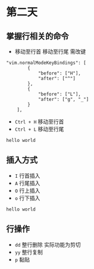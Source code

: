 # 第二天
## 掌握行相关的命令
- 移动至行首 移动至行尾  需改键
```
"vim.normalModeKeyBindings": [
        {
            "before": ["H"],
            "after": ["^"]
        },
        {
            "before": ["L"],
            "after": ["g", "_"]
        }
    ],
```
- `Ctrl + H` 移动至行首
- `Ctrl + L` 移动至行尾
```
hello world
```
## 插入方式
- `I` 行首插入
- `A` 行尾插入
- `O` 行上插入
- `o` 行下插入
```
hello world
```
## 行操作
- `dd` 整行删除 实际功能为剪切
- `yy` 整行复制
- `p` 黏贴